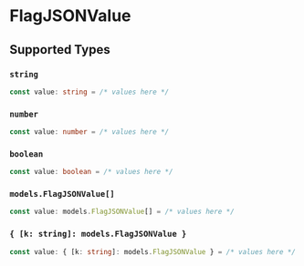 # FlagJSONValue


## Supported Types

### `string`

```typescript
const value: string = /* values here */
```

### `number`

```typescript
const value: number = /* values here */
```

### `boolean`

```typescript
const value: boolean = /* values here */
```

### `models.FlagJSONValue[]`

```typescript
const value: models.FlagJSONValue[] = /* values here */
```

### `{ [k: string]: models.FlagJSONValue }`

```typescript
const value: { [k: string]: models.FlagJSONValue } = /* values here */
```

